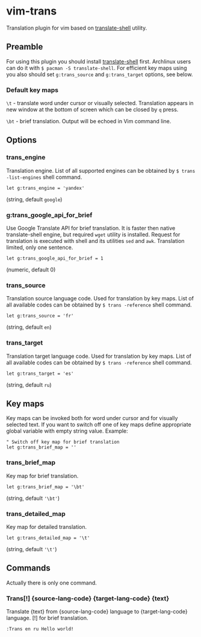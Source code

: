 # vim-trans
Translation plugin for vim based on [translate-shell][] utility.

## Preamble
For using this plugin you should install [translate-shell][] first.
Archlinux users can do it with `$ pacman -S translate-shell`.
For efficient key maps using you also should set `g:trans_source` and
`g:trans_target` options, see below.

### Default key maps
`\t` - translate word under cursor or visually selected.
Translation appears in new window at the bottom of screen which can be closed by `q`
press.

`\bt` - brief translation. Output will be echoed in Vim command line.

## Options

### trans_engine
Translation engine. List of all supported engines can be obtained by
`$ trans -list-engines` shell command.
```vim
let g:trans_engine = 'yandex'
```
(string, default `google`)

### g:trans_google_api_for_brief
Use Google Translate API for brief translation. It is faster then native
translate-shell engine, but required `wget` utility is installed. Request for
translation is executed with shell and its utilities `sed` and `awk`. Translation
limited, only one sentence.
```vim
let g:trans_google_api_for_brief = 1
```
(numeric, default 0)

### trans_source
Translation source language code. Used for translation by key maps. List of all
available codes can be obtained by `$ trans -reference` shell command.
```vim
let g:trans_source = 'fr'
```
(string, default `en`)

### trans_target
Translation target language code. Used for translation by key maps. List of all
available codes can be obtained by `$ trans -reference` shell command.
```vim
let g:trans_target = 'es'
```
(string, default `ru`)

## Key maps
Key maps can be invoked both for word under cursor and for visually selected text.
If you want to switch off one of key maps define appropriate global variable with empty string value. Example:
```vim
" Switch off key map for brief translation
let g:trans_brief_map = ''
```

### trans_brief_map
Key map for brief translation.
```vim
let g:trans_brief_map = '\bt'
```
(string, default `'\bt'`)

### trans_detailed_map
Key map for detailed translation.
```vim
let g:trans_detailed_map = '\t'
```
(string, default `'\t'`)

## Commands
Actually there is only one command.

### Trans[!] {source-lang-code} {target-lang-code} {text}
Translate {text} from {source-lang-code} language to {target-lang-code} language.
[!] for brief translation.
```vim
:Trans en ru Hello world!
```

[translate-shell]: https://github.com/soimort/translate-shell
